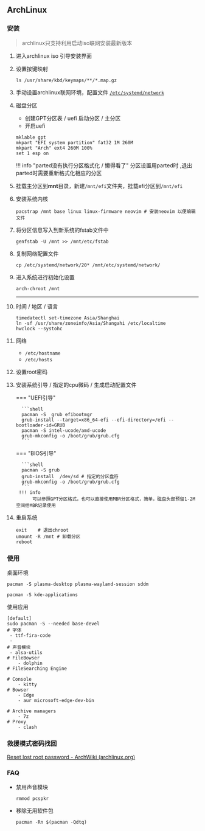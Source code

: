 ## ArchLinux

### 安装

> archlinux只支持利用启动iso联网安装最新版本

1. 进入archlinux iso 引导安装界面

2. 设置按键映射

    ```shell
    ls /usr/share/kbd/keymaps/**/*.map.gz
    ```

    


3. 手动设置archlinux联网环境，配置文件 [`/etc/systemd/network`](https://wiki.archlinux.org/title/systemd-networkd)

4. 磁盘分区

    - 创建GPT分区表  / uefi 启动分区  /  主分区
    - 开启uefi
    
    ```shell
    mklable gpt
    mkpart "EFI system partition" fat32 1M 260M
    mkpart "Arch" ext4 260M 100%
    set 1 esp on
    ```

    !!! info "parted没有执行分区格式化  / 懒得看了" 
        分区设置用parted时 ,退出parted时需要重新格式化相应的分区
    
5. 挂载主分区到**mnt**目录，新建`/mnt/efi`文件夹，挂载efi分区到`/mnt/efi`

6. 安装系统内核
    ```shell
    pacstrap /mnt base linux linux-firmware neovim # 安装neovim 以便编辑文件
    ```
    
7. 将分区信息写入到新系统的fstab文件中
    ```shell
    genfstab -U /mnt >> /mnt/etc/fstab
    ```
    
8. 复制网络配置文件
    ```shell
    cp /etc/systemd/network/20* /mnt/etc/systemd/network/
    ```
    
9. 进入系统进行初始化设置

    ```shell
    arch-chroot /mnt
    ```

    ---

10. 时间   / 地区  / 语言

    ```shell
    timedatectl set-timezone Asia/Shanghai
    ln -sf /usr/share/zoneinfo/Asia/Shangahi /etc/localtime
    hwclock --systohc
    ```

11. 网络

     - `/etc/hostname`
     - `/etc/hosts`

12. 设置root密码

13. 安装系统引导  /  指定的cpu微码   /  生成启动配置文件

     === "UEFI引导"
          
          ```shell
          pacman -S  grub efibootmgr
          grub-install --target=x86_64-efi --efi-directory=/efi --bootloader-id=GRUB
          pacman -S intel-ucode/amd-ucode
          grub-mkconfig -o /boot/grub/grub.cfg
          ```

     === "BIOS引导" 
         

          ```shell
          pacman -S grub
          grub-install  /dev/sd # 指定的分区盘符
          grub-mkconfig -o /boot/grub/grub.cfg
          ```
         !!! info
              可以参照GPT分区格式，也可以直接使用MBR分区格式，简单，磁盘头部预留1-2M空间给MBR记录使用

14. 重启系统

    ```shell
    exit    # 退出chroot
    umount -R /mnt # 卸载分区
    reboot
    ```

### 使用

桌面环境

```shell
pacman -S plasma-desktop plasma-wayland-session sddm

pacman -S kde-applications
```



使用应用

```shell
[default]
sudo pacman -S --needed base-devel
# 字体
 - ttf-fira-code
 - 
# 声音模块
 - alsa-utils
# FileBowser 
	- dolphin
# FileSearching Engine
	
# Console
	- kitty
# Bowser
	- Edge
	- aur microsoft-edge-dev-bin

# Archive managers
	- 7z
# Proxy 
	- clash
```

### 救援模式密码找回

[Reset lost root password - ArchWiki (archlinux.org)](https://wiki.archlinux.org/title/Reset_lost_root_password#Using_the_debug_shell)



### FAQ

- 禁用声音模块

    ```shell
    rmmod pcspkr
    ```

- 移除无用软件包

    ```shell
    pacman -Rn $(pacman -Qdtq)
    ```

    

### 
